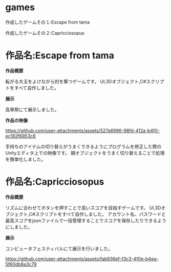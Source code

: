 # games
作成したゲームその１:Escape from tama

作成したゲームその２:Capricciosopus

# 作品名:Escape from tama

**作品概要**

転がる大玉をよけながら的を撃つゲームです。
UI,3Dオブジェクト,C#スクリプトをすべて自作しました。

**展示**

高専祭にて展示しました。

**作品の映像**

https://github.com/user-attachments/assets/527a6996-98fd-412a-b4f0-ec182f6853c8

手持ちのアイテムの切り替えがうまくできるようにプログラムを修正した際のUnityエディタ上での映像です。
親オブジェクトをうまく切り替えることで処理を簡単化しました。


# 作品名:Capricciosopus

**作品概要**

リズムに合わせてボタンを押すことで高いスコアを目指すゲームです。
UI,3Dオブジェクト,C#スクリプトをすべて自作しました。
アカウント名、パスワードと最高スコアをjsonファイルで一括管理することでスコアを保存したりできるようにしました。

**展示**

コンピュータフェスティバルにて展示を行いました。

https://github.com/user-attachments/assets/fab936ef-f3c3-4f0e-b4ea-5f60db8a3c79

